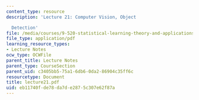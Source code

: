 ```yaml
---
content_type: resource
description: 'Lecture 21: Computer Vision, Object

  Detection'
file: /media/courses/9-520-statistical-learning-theory-and-applications-spring-2003/eb11740fde78da7de2875c307e62f87a_lecture21.pdf
file_type: application/pdf
learning_resource_types:
- Lecture Notes
ocw_type: OCWFile
parent_title: Lecture Notes
parent_type: CourseSection
parent_uid: c3405bb5-75a1-6db6-0da2-86904c35ff6c
resourcetype: Document
title: lecture21.pdf
uid: eb11740f-de78-da7d-e287-5c307e62f87a
---
```

